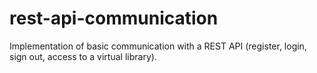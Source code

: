 # rest-api-communication
Implementation of basic communication with a REST API (register, login, sign out, access to a virtual library).
